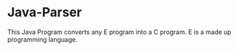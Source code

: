 Java-Parser
===========
This Java Program converts any E program into a C program.
E is a made up programming language.
